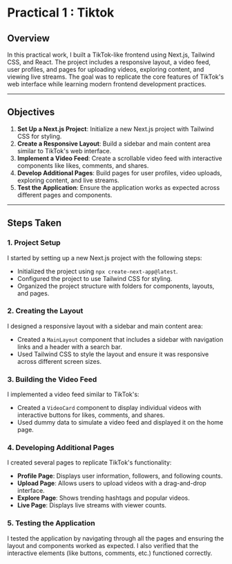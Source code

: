 # Practical 1 : Tiktok

## Overview
In this practical work, I built a TikTok-like frontend using Next.js, Tailwind CSS, and React. The project includes a responsive layout, a video feed, user profiles, and pages for uploading videos, exploring content, and viewing live streams. The goal was to replicate the core features of TikTok's web interface while learning modern frontend development practices.

---

## Objectives
1. **Set Up a Next.js Project**: Initialize a new Next.js project with Tailwind CSS for styling.
2. **Create a Responsive Layout**: Build a sidebar and main content area similar to TikTok's web interface.
3. **Implement a Video Feed**: Create a scrollable video feed with interactive components like likes, comments, and shares.
4. **Develop Additional Pages**: Build pages for user profiles, video uploads, exploring content, and live streams.
5. **Test the Application**: Ensure the application works as expected across different pages and components.

---

## Steps Taken

### 1. Project Setup
I started by setting up a new Next.js project with the following steps:
- Initialized the project using `npx create-next-app@latest`.
- Configured the project to use Tailwind CSS for styling.
- Organized the project structure with folders for components, layouts, and pages.

### 2. Creating the Layout
I designed a responsive layout with a sidebar and main content area:
- Created a `MainLayout` component that includes a sidebar with navigation links and a header with a search bar.
- Used Tailwind CSS to style the layout and ensure it was responsive across different screen sizes.

### 3. Building the Video Feed
I implemented a video feed similar to TikTok's:
- Created a `VideoCard` component to display individual videos with interactive buttons for likes, comments, and shares.
- Used dummy data to simulate a video feed and displayed it on the home page.

### 4. Developing Additional Pages
I created several pages to replicate TikTok's functionality:
- **Profile Page**: Displays user information, followers, and following counts.
- **Upload Page**: Allows users to upload videos with a drag-and-drop interface.
- **Explore Page**: Shows trending hashtags and popular videos.
- **Live Page**: Displays live streams with viewer counts.

### 5. Testing the Application
I tested the application by navigating through all the pages and ensuring the layout and components worked as expected. I also verified that the interactive elements (like buttons, comments, etc.) functioned correctly.




